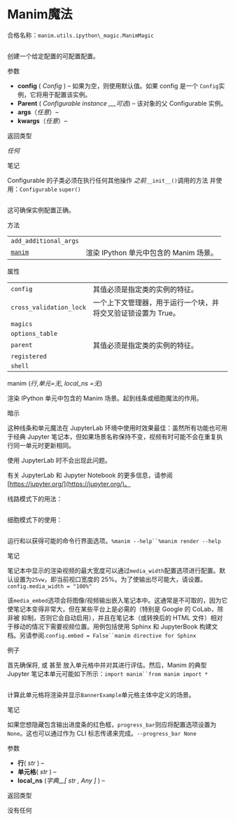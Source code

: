 # Manim魔法

合格名称：`manim.utils.ipython\_magic.ManimMagic`


```py

```


创建一个给定配置的可配置配置。

参数

- **config** ( _Config_ ) – 如果为空，则使用默认值。如果 config 是一个 `Config`实例，它将用于配置该实例。
- **Parent** ( _Configurable instance_ _,\_\_可选_) – 该对象的父 Configurable 实例。
- **args**（_任意_）–
- **kwargs**（_任意_）–

返回类型

_任何_

笔记

Configurable 的子类必须在执行任何其他操作 _之前_`__init__()`调用的方法 并使用：`Configurable` `super()`


```py

```


这可确保实例配置正确。


方法

|||
|-|-|
`add_additional_args`|
[`manim`]()|渲染 IPython 单元中包含的 Manim 场景。


属性

|||
|-|-|
`config`|其值必须是指定类的实例的特征。
`cross_validation_lock`|一个上下文管理器，用于运行一个块，并将交叉验证锁设置为 True。
`magics`|
`options_table`|
`parent`|其值必须是指定类的实例的特征。
`registered`|
`shell`|


manim (_行_,_单元=无_, _local_ns =无_)

渲染 IPython 单元中包含的 Manim 场景。起到线条或细胞魔法的作用。

暗示

这种线条和单元魔法在 JupyterLab 环境中使用时效果最佳：虽然所有功能也可用于经典 Jupyter 笔记本，但如果场景名称保持不变，视频有时可能不会在重复执行同一单元时更新相同。

使用 JupyterLab 时不会出现此问题。

有关 JupyterLab 和 Jupyter Notebook 的更多信息，请参阅[https://jupyter.org/](https://jupyter.org/)。

线路模式下的用法：

```py

```


细胞模式下的使用：

```py

```


运行和以获得可能的命令行界面选项。` %manim --help``%manim render --help `

笔记

笔记本中显示的渲染视频的最大宽度可以通过`media_width`配置选项进行配置。默认设置为`25vw`，即当前视口宽度的 25%。为了使输出尽可能大，请设置。`config.media_width = "100%"`

该`media_embed`选项会将图像/视频输出嵌入笔记本中。这通常是不可取的，因为它使笔记本变得非常大，但在某些平台上是必需的（特别是 Google 的 CoLab，除非被 抑制，否则它会自动启用），并且在笔记本（或转换后的 HTML 文件）相对于移动的情况下需要视频位置。用例包括使用 Sphinx 和 JupyterBook 构建文档。另请参阅.` config.embed = False``manim directive for Sphinx `

例子

首先确保将, 或 甚至 放入单元格中并对其进行评估。然后，Manim 的典型 Jupyter 笔记本单元可能如下所示：` import manim``from manim import * `


```py

```


计算此单元格将渲染并显示`BannerExample`单元格主体中定义的场景。

笔记

如果您想隐藏包含输出进度条的红色框，`progress_bar`则应将配置选项设置为`None`。这也可以通过作为 CLI 标志传递来完成。`--progress_bar None`

参数

- **行**( _str_ ) –
- **单元格**( _str_ ) –
- **local_ns** (_字典\_\_\[_ _str_ _,_ _Any_ _\]_ ) –

返回类型

没有任何

